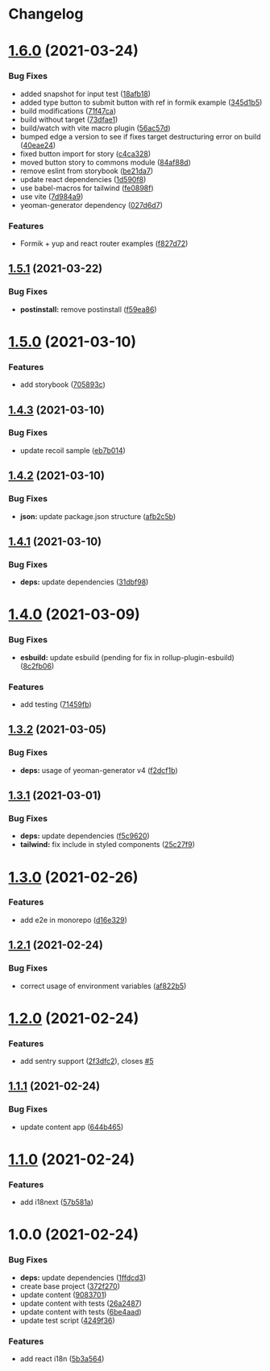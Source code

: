 # Changelog

# [1.6.0](https://github.com/mrmilu/generator-react-mrmilu/compare/v1.5.1...v1.6.0) (2021-03-24)


### Bug Fixes

* added snapshot for input test ([18afb18](https://github.com/mrmilu/generator-react-mrmilu/commit/18afb18d4686351ddb58f010647b35784e25e8c5))
* added type button to submit button with ref in formik example ([345d1b5](https://github.com/mrmilu/generator-react-mrmilu/commit/345d1b5debc369d79e0b69f6559414e263bbd69d))
* build modifications ([71f47ca](https://github.com/mrmilu/generator-react-mrmilu/commit/71f47caaeef2628f1966c00aea416343233cd380))
* build without target ([73dfae1](https://github.com/mrmilu/generator-react-mrmilu/commit/73dfae19cf115d7c9a7643e8db09c8d239100194))
* build/watch with vite macro plugin ([56ac57d](https://github.com/mrmilu/generator-react-mrmilu/commit/56ac57d60b303ae35f28759a810a8e290ace01d8))
* bumped edge a version to see if fixes target destructuring error on build ([40eae24](https://github.com/mrmilu/generator-react-mrmilu/commit/40eae24c9adcb9b4d1093237bc458cecd4f28c5b))
* fixed button import for story ([c4ca328](https://github.com/mrmilu/generator-react-mrmilu/commit/c4ca32808948c43e72c3f59a1543be468ec6c469))
* moved button story to commons module ([84af88d](https://github.com/mrmilu/generator-react-mrmilu/commit/84af88d093cd851ea60c0469370e34bb3f35ff2a))
* remove eslint from storybook ([be21da7](https://github.com/mrmilu/generator-react-mrmilu/commit/be21da748151440d8cc49054de25a31a07667797))
* update react dependencies ([1d590f8](https://github.com/mrmilu/generator-react-mrmilu/commit/1d590f8b73bac46682f6be58d33e2f9f474f179f))
* use babel-macros for tailwind ([fe0898f](https://github.com/mrmilu/generator-react-mrmilu/commit/fe0898f190ddbcbbe4094a8268490f0a9a54cb5e))
* use vite ([7d984a9](https://github.com/mrmilu/generator-react-mrmilu/commit/7d984a9b6afe873c5b08cbc5ff473f75b6cea14e))
* yeoman-generator dependency ([027d6d7](https://github.com/mrmilu/generator-react-mrmilu/commit/027d6d788a7a722b386419734f35a02da0ab94b3))


### Features

* Formik + yup and react router examples ([f827d72](https://github.com/mrmilu/generator-react-mrmilu/commit/f827d72bb81492c62c0b1f748cd3c5d26f1a3cf1))

## [1.5.1](https://github.com/mrmilu/generator-react-mrmilu/compare/v1.5.0...v1.5.1) (2021-03-22)


### Bug Fixes

* **postinstall:** remove postinstall ([f59ea86](https://github.com/mrmilu/generator-react-mrmilu/commit/f59ea860659a3a017924cbd67d0027036069b248))

# [1.5.0](https://github.com/mrmilu/generator-react-mrmilu/compare/v1.4.3...v1.5.0) (2021-03-10)


### Features

* add storybook ([705893c](https://github.com/mrmilu/generator-react-mrmilu/commit/705893c4448f61ec598fd9eff636b53e9dd55ba3))

## [1.4.3](https://github.com/mrmilu/generator-react-mrmilu/compare/v1.4.2...v1.4.3) (2021-03-10)


### Bug Fixes

* update recoil sample ([eb7b014](https://github.com/mrmilu/generator-react-mrmilu/commit/eb7b01426e6c7e17bcacc6ed413469710f75fe47))

## [1.4.2](https://github.com/mrmilu/generator-react-mrmilu/compare/v1.4.1...v1.4.2) (2021-03-10)


### Bug Fixes

* **json:** update package.json structure ([afb2c5b](https://github.com/mrmilu/generator-react-mrmilu/commit/afb2c5bc91bda23b00d094257e1d3c4d5d3473f4))

## [1.4.1](https://github.com/mrmilu/generator-react-mrmilu/compare/v1.4.0...v1.4.1) (2021-03-10)


### Bug Fixes

* **deps:** update dependencies ([31dbf98](https://github.com/mrmilu/generator-react-mrmilu/commit/31dbf98822d7201e1041e1bdac2610d5f408b059))

# [1.4.0](https://github.com/mrmilu/generator-react-mrmilu/compare/v1.3.2...v1.4.0) (2021-03-09)


### Bug Fixes

* **esbuild:** update esbuild (pending for fix in rollup-plugin-esbuild) ([8c2fb06](https://github.com/mrmilu/generator-react-mrmilu/commit/8c2fb069aab023fd8bf46003be1041dc62660ed2))


### Features

* add testing ([71459fb](https://github.com/mrmilu/generator-react-mrmilu/commit/71459fbdbbf83727dca0ec028eecb05d65287e8f))

## [1.3.2](https://github.com/mrmilu/generator-react-mrmilu/compare/v1.3.1...v1.3.2) (2021-03-05)


### Bug Fixes

* **deps:** usage of yeoman-generator v4 ([f2dcf1b](https://github.com/mrmilu/generator-react-mrmilu/commit/f2dcf1be7f0142955fa9d9a06b1ff92e7edc7f52))

## [1.3.1](https://github.com/mrmilu/generator-react-mrmilu/compare/v1.3.0...v1.3.1) (2021-03-01)


### Bug Fixes

* **deps:** update dependencies ([f5c9620](https://github.com/mrmilu/generator-react-mrmilu/commit/f5c9620c9c1cf894ce83df68b9af99f841933f68))
* **tailwind:** fix include in styled components ([25c27f9](https://github.com/mrmilu/generator-react-mrmilu/commit/25c27f91cf7c7508b9e151ec072598f5c5bda8dc))

# [1.3.0](https://github.com/mrmilu/generator-react-mrmilu/compare/v1.2.1...v1.3.0) (2021-02-26)


### Features

* add e2e in monorepo ([d16e329](https://github.com/mrmilu/generator-react-mrmilu/commit/d16e32961594b1b4a1489106ab74e0b53139be74))

## [1.2.1](https://github.com/mrmilu/generator-react-mrmilu/compare/v1.2.0...v1.2.1) (2021-02-24)


### Bug Fixes

* correct usage of environment variables ([af822b5](https://github.com/mrmilu/generator-react-mrmilu/commit/af822b5a88ce9432a01105cd2bc84e4945ba5bde))

# [1.2.0](https://github.com/mrmilu/generator-react-mrmilu/compare/v1.1.1...v1.2.0) (2021-02-24)


### Features

* add sentry support ([2f3dfc2](https://github.com/mrmilu/generator-react-mrmilu/commit/2f3dfc24b6f8df5deb7b2197d7885e2985c628f6)), closes [#5](https://github.com/mrmilu/generator-react-mrmilu/issues/5)

## [1.1.1](https://github.com/mrmilu/generator-react-mrmilu/compare/v1.1.0...v1.1.1) (2021-02-24)


### Bug Fixes

* update content app ([644b465](https://github.com/mrmilu/generator-react-mrmilu/commit/644b4650f73bd4aa5e569d5054d0a1ebf9bda796))

# [1.1.0](https://github.com/mrmilu/generator-react-mrmilu/compare/v1.0.0...v1.1.0) (2021-02-24)


### Features

* add i18next ([57b581a](https://github.com/mrmilu/generator-react-mrmilu/commit/57b581aa12f7b70930739ce6e62f44b118078f78))

# 1.0.0 (2021-02-24)


### Bug Fixes

* **deps:** update dependencies ([1ffdcd3](https://github.com/mrmilu/generator-react-mrmilu/commit/1ffdcd390585430325db51faec945f4bc8be795a))
* create base project ([372f270](https://github.com/mrmilu/generator-react-mrmilu/commit/372f270162aafa2c9a210a405908d6de3bf9606c))
* update content ([9083701](https://github.com/mrmilu/generator-react-mrmilu/commit/908370101421a1c0bbcb764e843f2520c7620695))
* update content with tests ([26a2487](https://github.com/mrmilu/generator-react-mrmilu/commit/26a24871049d34bfbe44ea308d938b9c19834e6d))
* update content with tests ([6be4aad](https://github.com/mrmilu/generator-react-mrmilu/commit/6be4aaddef94182863bae4e9b3cfae9102ef4e10))
* update test script ([4249f36](https://github.com/mrmilu/generator-react-mrmilu/commit/4249f361f7f91d5099ae859cd2b15c761cac71af))


### Features

* add react i18n ([5b3a564](https://github.com/mrmilu/generator-react-mrmilu/commit/5b3a5649823270a494a1dc3f7734010c44e98156))
